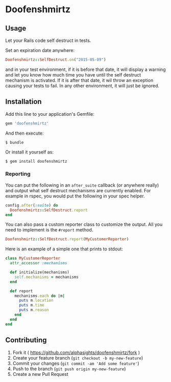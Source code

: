 # Doofenshmirtz

## Usage

Let your Rails code self destruct in tests.

Set an expiration date anywhere:

```ruby
Doofenshmirtz::SelfDestruct.on("2015-05-09")
```

and in your test environment, if it is before that date, it will display
a warning and let you know how much time you have until the self destruct
mechanism is activated. If it is after that date, it wil throw an exception
causing your tests to fail. In any other environment, it will just be ignored.


## Installation

Add this line to your application's Gemfile:

```ruby
gem 'doofenshmirtz'
```

And then execute:

    $ bundle

Or install it yourself as:

    $ gem install doofenshmirtz


### Reporting

You can put the following in an `after_suite` callback (or anywhere really)
and output what self destruct mechanisms are currently enabled. For example in
rspec, you would put the following in your spec helper.

```ruby
config.after(:suite) do
  Doofenshmirtz::SelfDestruct.report
end
```

You can also pass a custom reporter class to customize the output.
All you need to implement is the `#report` method.

```ruby
Doofenshmirtz::SelfDestruct.report(MyCustomerReporter)
```

Here is an example of a simple one that prints to stdout:

```ruby
class MyCustomerReporter
  attr_accessor :mechanisms

  def initialize(mechanisms)
    self.mechanisms = mechanisms
  end

  def report
    mechanisms.each do |m|
      puts m.location
      puts m.time
      puts m.reason
    end
  end
end
```


## Contributing

1. Fork it ( https://github.com/alphasights/doofenshmirtz/fork )
2. Create your feature branch (`git checkout -b my-new-feature`)
3. Commit your changes (`git commit -am 'Add some feature'`)
4. Push to the branch (`git push origin my-new-feature`)
5. Create a new Pull Request
